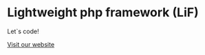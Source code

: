 # Lightweight php framework (LiF)

Let`s code!

<a href="https://seventh-cat.com/">Visit our website</a>

